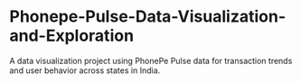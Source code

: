 # Phonepe-Pulse-Data-Visualization-and-Exploration
A data visualization project using PhonePe Pulse data for transaction trends and user behavior across states in India.
